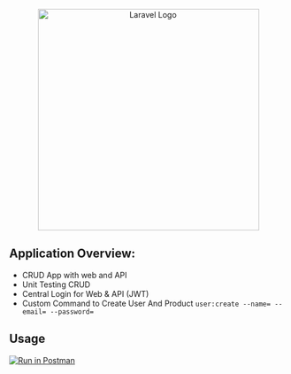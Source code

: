 <p align="center"><a href="https://laravel.com" target="_blank"><img src="https://raw.githubusercontent.com/laravel/art/master/logo-lockup/5%20SVG/2%20CMYK/1%20Full%20Color/laravel-logolockup-cmyk-red.svg" width="400" alt="Laravel Logo"></a></p>

## Application Overview:

- CRUD App with web and API
- Unit Testing CRUD
- Central Login for Web & API (JWT)
- Custom Command to Create User And Product `user:create --name= --email= --password=`

## Usage

[![Run in Postman](https://run.pstmn.io/button.svg)](https://god.gw.postman.com/run-collection/29383006-76974e19-cfe4-4f6f-a242-f19bf236e03f?action=collection%2Ffork&source=rip_markdown&collection-url=entityId%3D29383006-76974e19-cfe4-4f6f-a242-f19bf236e03f%26entityType%3Dcollection%26workspaceId%3Dce01f65f-5f01-416a-ae59-1aeb5329fc95)
